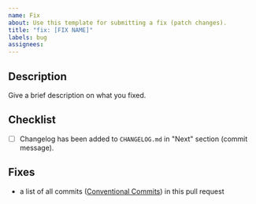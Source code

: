 ```yaml
---
name: Fix
about: Use this template for submitting a fix (patch changes).
title: "fix: [FIX NAME]"
labels: bug
assignees:
---
```


## Description

Give a brief description on what you fixed.

## Checklist

- [ ] Changelog has been added to `CHANGELOG.md` in "Next" section (commit
  message).

## Fixes

- a list of all
  commits ([Conventional Commits](https://www.conventionalcommits.org/en/v1.0.0))
  in this pull request


